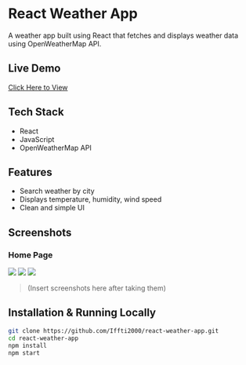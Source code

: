 # React Weather App 

A weather app built using React that fetches and displays weather data using OpenWeatherMap API.

## Live Demo
[Click Here to View](https://react-weather-app-ruddy-two.vercel.app/)

## Tech Stack
- React
- JavaScript
- OpenWeatherMap API

## Features
- Search weather by city
- Displays temperature, humidity, wind speed
- Clean and simple UI

##  Screenshots

### Home Page
![](.src/screenshots/Screenshot-1.png)
![](.src/screenshots/Screenshot-2.png)
![](.src/screenshots/Screenshot-3.png)


> (Insert screenshots here after taking them)

## Installation & Running Locally

```bash
git clone https://github.com/Iffti2000/react-weather-app.git
cd react-weather-app
npm install
npm start

